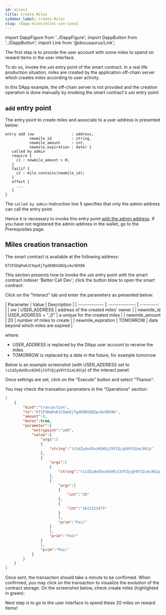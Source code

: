 ```yaml
---
id: miles3
title: Create Miles
sidebar_label: Create Miles
slug: /dapp-miles/miles-use-case2
---
```


import DappFigure from '../DappFigure';
import DappButton from '../DappButton';
import Link from '@docusaurus/Link';

The first step is to provide the user account with some miles to spend on reward items in the user interface.

To do so, invoke the `add` entry point of the smart contract. In a real life production situation, miles are created by the application off-chain server which creates miles according to user activity.

In this DApp example, the off-chain server is not provided and the creation operation is done manually by invoking the smart contract's `add` entry point:

## `add` entry point

The entry point to create miles and associate to a user address is presented below:

``` archetype {5}
entry add (ow                 : address,
           newmile_id         : string,
           newmile_amount     : int,
           newmile_expiration : date) {
   called by admin
   require {
     c1 : newmile_amount > 0;
   }
   failif {
     c2 : mile.contains(newmile_id);
   }
   effect {
     ...
   }
}
```

The `called by admin` instruction line 5 specifies that only the admin address can call the entry point.

Hence it is necessary to invoke this entry point <u>with the admin address</u>. If you have not registered the admin address in the wallet, go to the <Link to="/docs/dapp-miles/miles-use-case1">Prerequisites</Link> page.

## Miles creation transaction

The smart contract is available at the following address:

```
KT1F5DqPwKJC9qeEjTgdEQKGGBZpcAv5DX86
```

This section presents how to invoke the `add` entry point with the smart contract indexer 'Better Call Dev'; click the button blow to open the smart contract:

<DappButton url="https://better-call.dev/delphinet/KT1F5DqPwKJC9qeEjTgdEQKGGBZpcAv5DX86/operations" txt="open smart contract"/>

Click on the "Interact" tab and enter the parameters as presented below:

| Parameter | Value | Description |
| ------------- |: -------------: | ---------: |
| ow | USER_ADDRESS |  address of the created miles' owner |
| newmile_id       | USER_ADDRESS + "_0" | a unique for the created miles  |
| newmile_amount   | 20 | number of miles to create  |
| newmile_expiration | TOMORROW | date beyond which miles are expired |

where:
* USER_ADDRESS is replaced by the DApp user account to receive the miles
* TOMORROW is replaced by a date in the future, for example tomorrow

Below is an example screenshot (with USER_ADDRESS set to `tz1dZydwVDuz6SH5jCUfCQjqV8YCQimL9GCp`) of the interact panel:

<DappFigure img='bcd-miles-2.png' width='100%'/>

Once settings are set, click on the "Execute" button and select "Thanos":

<DappFigure img='bcd-miles-3.png' width='60%'/>

You may check the transation parameters in the "Operations" section:

```json
[
    {
        "kind":"transaction",
        "to":"KT1F5DqPwKJC9qeEjTgdEQKGGBZpcAv5DX86",
        "amount":0,
        "mutez":true,
        "parameter":{
            "entrypoint":"add",
            "value":{
                "args":[
                {
                    "string":"tz1dZydwVDuz6SH5jCUfCQjqV8YCQimL9GCp"
                },
                {
                    "args":[
                    {
                        "string":"tz1dZydwVDuz6SH5jCUfCQjqV8YCQimL9GCp_0"
                    },
                    {
                        "args":[
                        {
                            "int":"20"
                        },
                        {
                            "int":"1611331473"
                        }
                        ],
                        "prim":"Pair"
                    }
                    ],
                    "prim":"Pair"
                }
                ],
                "prim":"Pair"
            }
        }
    }
]

```

Once sent, the transaction should take a minute to be confirmed. When confirmed, you may click on the transaction to visualize the evolution of the contract storage. On the screenshot below, check create miles (highlighted in green):

<DappFigure img='bcd-miles-4.png' width='100%'/>

Next step is to go to the user interface to spend these 20 miles on reward items!







